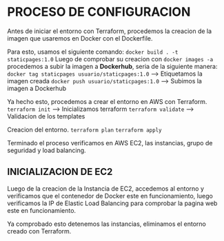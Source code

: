 # PROCESO DE CONFIGURACION
Antes de iniciar el entorno con Terraform, procedemos la creacion de la imagen que usaremos en Docker con el Dockerfile.

Para esto, usamos el siguiente comando:
`docker build . -t staticpages:1.0`
Luego de comprobar su creacion con `docker images -a` procedemos a subir la imagen a **Dockerhub**, seria de la siguiente manera:
`docker tag staticpages usuario/staticpages:1.0` --> Etiquetamos la imagen creada
`docker push usuario/staticpages:1.0` --> Subimos la imagen a Dockerhub

Ya hecho esto, procedemos a crear el entorno en AWS con Terraform.
`terraform init` --> Inicializamos terraform
`terraform validate` --> Validacion de los templates

Creacion del entorno.
`terraform plan`
`terraform apply`

Terminado el proceso verificamos en AWS EC2, las instancias, grupo de seguridad y load balancing.

## INICIALIZACION DE EC2
Luego de la creacion de la Instancia de EC2, accedemos al entorno y verificamos que el contenedor de Docker este en funcionamiento, luego verificamos la IP de Elastic Load Balancing para comprobar la pagina web este en funcionamiento.

Ya comprobado esto detenemos las instancias, eliminamos el entorno creado con Terraform.
